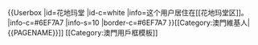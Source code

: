 {{Userbox
  |id=花地玛堂
  |id-c=white
  |info=这个用户居住在[[花地玛堂区]]。
  |info-c=#6EF7A7
  |info-s=10
  |border-c=#6EF7A7
}}<includeonly>[[Category:澳門維基人|{{PAGENAME}}]]</includeonly><noinclude>
[[Category:澳門用戶框模板]]</noinclude>